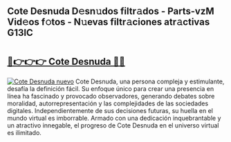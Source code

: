 ## Cote Desnuda D𝚎sn𝚞dos filtr𝚊dos - Parts-vzM Vid𝚎os f𝚘tos - N𝚞evas filtr𝚊ciones atr𝚊ctivas G13lC

# <h2><a href="http://mb0mvl.tromn.icu/?c=Cote+Desnuda">🔗👉👉👉 Cote Desnuda 🔗🔗</a></h2>

[![Cote Desnuda nuevo](https://i.imgur.com/pEAQMta.gif)](http://mb0mvl.tromn.icu/?c=Cote+Desnuda)
Cote Desnuda, una persona compleja y estimulante, desafía la definición fácil. Su enfoque único para crear una presencia en línea ha fascinado y provocado observadores, generando debates sobre moralidad, autorrepresentación y las complejidades de las sociedades digitales. Independientemente de sus decisiones futuras, su huella en el mundo virtual es imborrable. Armado con una dedicación inquebrantable y un atractivo innegable, el progreso de Cote Desnuda en el universo virtual es ilimitado.
